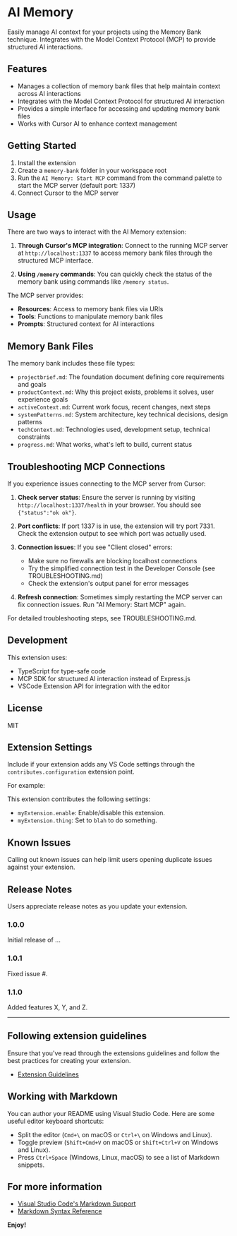# AI Memory

Easily manage AI context for your projects using the Memory Bank technique. Integrates with the Model Context Protocol (MCP) to provide structured AI interactions.

## Features

- Manages a collection of memory bank files that help maintain context across AI interactions
- Integrates with the Model Context Protocol for structured AI interaction
- Provides a simple interface for accessing and updating memory bank files
- Works with Cursor AI to enhance context management

## Getting Started

1. Install the extension
2. Create a `memory-bank` folder in your workspace root
3. Run the `AI Memory: Start MCP` command from the command palette to start the MCP server (default port: 1337)
4. Connect Cursor to the MCP server

## Usage

There are two ways to interact with the AI Memory extension:

1. **Through Cursor's MCP integration**: Connect to the running MCP server at `http://localhost:1337` to access memory bank files through the structured MCP interface.

2. **Using `/memory` commands**: You can quickly check the status of the memory bank using commands like `/memory status`.

The MCP server provides:

- **Resources**: Access to memory bank files via URIs
- **Tools**: Functions to manipulate memory bank files
- **Prompts**: Structured context for AI interactions

## Memory Bank Files

The memory bank includes these file types:

- `projectbrief.md`: The foundation document defining core requirements and goals
- `productContext.md`: Why this project exists, problems it solves, user experience goals
- `activeContext.md`: Current work focus, recent changes, next steps
- `systemPatterns.md`: System architecture, key technical decisions, design patterns
- `techContext.md`: Technologies used, development setup, technical constraints
- `progress.md`: What works, what's left to build, current status

## Troubleshooting MCP Connections

If you experience issues connecting to the MCP server from Cursor:

1. **Check server status**: Ensure the server is running by visiting `http://localhost:1337/health` in your browser. You should see `{"status":"ok ok"}`.

2. **Port conflicts**: If port 1337 is in use, the extension will try port 7331. Check the extension output to see which port was actually used.

3. **Connection issues**: If you see "Client closed" errors:
   - Make sure no firewalls are blocking localhost connections
   - Try the simplified connection test in the Developer Console (see TROUBLESHOOTING.md)
   - Check the extension's output panel for error messages

4. **Refresh connection**: Sometimes simply restarting the MCP server can fix connection issues. Run "AI Memory: Start MCP" again.

For detailed troubleshooting steps, see TROUBLESHOOTING.md.

## Development

This extension uses:
- TypeScript for type-safe code
- MCP SDK for structured AI interaction instead of Express.js
- VSCode Extension API for integration with the editor

## License

MIT

## Extension Settings

Include if your extension adds any VS Code settings through the `contributes.configuration` extension point.

For example:

This extension contributes the following settings:

* `myExtension.enable`: Enable/disable this extension.
* `myExtension.thing`: Set to `blah` to do something.

## Known Issues

Calling out known issues can help limit users opening duplicate issues against your extension.

## Release Notes

Users appreciate release notes as you update your extension.

### 1.0.0

Initial release of ...

### 1.0.1

Fixed issue #.

### 1.1.0

Added features X, Y, and Z.

---

## Following extension guidelines

Ensure that you've read through the extensions guidelines and follow the best practices for creating your extension.

* [Extension Guidelines](https://code.visualstudio.com/api/references/extension-guidelines)

## Working with Markdown

You can author your README using Visual Studio Code. Here are some useful editor keyboard shortcuts:

* Split the editor (`Cmd+\` on macOS or `Ctrl+\` on Windows and Linux).
* Toggle preview (`Shift+Cmd+V` on macOS or `Shift+Ctrl+V` on Windows and Linux).
* Press `Ctrl+Space` (Windows, Linux, macOS) to see a list of Markdown snippets.

## For more information

* [Visual Studio Code's Markdown Support](http://code.visualstudio.com/docs/languages/markdown)
* [Markdown Syntax Reference](https://help.github.com/articles/markdown-basics/)

**Enjoy!**
